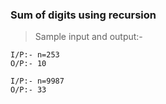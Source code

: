 ### Sum of digits using recursion



> Sample input and output:-

```
I/P:- n=253
O/P:- 10
```

```
I/P:- n=9987
O/P:- 33
```
